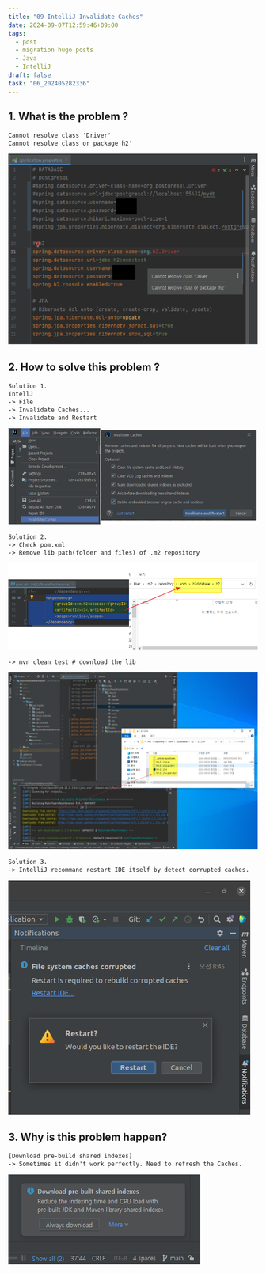 ```yaml
---
title: "09 IntelliJ Invalidate Caches"
date: 2024-09-07T12:59:46+09:00
tags:
  - post
  - migration hugo posts
  - Java
  - IntelliJ
draft: false
task: "06_202405282336"
---
```


## 1. What is the problem ?
```
Cannot resolve class 'Driver'
Cannot resolve class or package'h2'
```
![image](09-1.png)

## 2. How to solve this problem ?
```
Solution 1.
IntellJ 
-> File
-> Invalidate Caches...
-> Invalidate and Restart
```
![image](09-2.png)
```
Solution 2.
-> Check pom.xml
-> Remove lib path(folder and files) of .m2 repository
```
![image](09-3.png)
```
-> mvn clean test # download the lib
```
![image](09-4.png)
```
Solution 3.
-> IntelliJ recommand restart IDE itself by detect corrupted caches.
```
![image](09-5.png)

## 3. Why is this problem happen?
```
[Download pre-build shared indexes] 
-> Sometimes it didn't work perfectly. Need to refresh the Caches.
```
![image](09-6.png)
